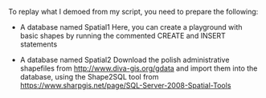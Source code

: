 To replay what I demoed from my script, you need to prepare the following:

* A database named Spatial1
Here, you can create a playground with basic shapes by running the commented CREATE and INSERT statements

* A database named Spatial2
Download the polish administrative shapefiles from http://www.diva-gis.org/gdata and import them into the database, using the Shape2SQL tool from https://www.sharpgis.net/page/SQL-Server-2008-Spatial-Tools

